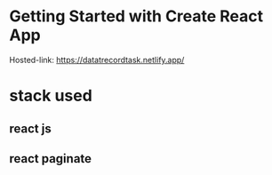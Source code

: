# Getting Started with Create React App

Hosted-link: https://datatrecordtask.netlify.app/

# stack used
## react js
## react paginate
